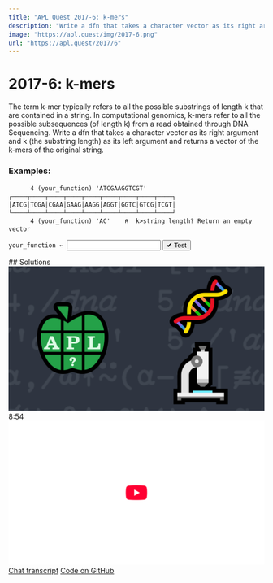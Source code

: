 ```yaml
---
title: "APL Quest 2017-6: k-mers"
description: "Write a dfn that takes a character vector as its right argument and k (the substring length) as its left argument and returns a vector of the k-mers of the original string."
image: "https://apl.quest/img/2017-6.png"
url: "https://apl.quest/2017/6"
---
```


# <span class=s>2017-</span>6: k-mers
The term k-mer typically refers to all the possible substrings of length k that are contained in a string. In computational genomics, k-mers refer to all the possible subsequences (of length k) from a read obtained through DNA Sequencing. Write a dfn that takes a character vector as its right argument and k (the substring length) as its left argument and returns a vector of the k-mers of the original string.

### Examples:

```APL
      4 (your_function) 'ATCGAAGGTCGT'
┌────┬────┬────┬────┬────┬────┬────┬────┬────┐
│ATCG│TCGA│CGAA│GAAG│AAGG│AGGT│GGTC│GTCG│TCGT│
└────┴────┴────┴────┴────┴────┴────┴────┴────┘
      4 (your_function) 'AC'    ⍝  k>string length? Return an empty vector

```

                  
<div class="pdiv">
  <code onclick="p_Input.focus()">your_function ← </code><input id="p_Input" autocomplete="off" spellcheck="false" oninput="this.parentElement.querySelector`button`.disabled=false;localStorage.setItem(window.location.pathname,this.value)" onkeypress="subm(event)">
  <button onclick="alert$.next`Testing…`;submitSolution`p`" class="md-button md-button--primary">&#x2714; Test</button>
</div>
<blockquote id="p_Output"></blockquote>
## Solutions
<div onclick="play(this)" title="Video on YouTube" class="yt">
<img alt="Video Thumbnail" src="../../img/2017-6.png">
<time>8:54</time>
<img alt="YouTube" src="../../img/yt-big.png">
</div>
<a href="https://chat.stackexchange.com/transcript/message/62581736#62581736" target="_blank" class="md-button md-button--primary">Chat transcript</a>
<a href="https://github.com/abrudz/apl_quest/tree/main/2017/6.apl" target="_blank" class="md-button md-button--primary right">Code on GitHub</a>

<script>
    testCases={"a":[["4","'ATCGAAGGTCGT'"],["5","⎕A[?20⍴26]"],["?10","⎕A[?20⍴26]"]],"b":[["4","'AC'"],["1","'ATCGAAGGTCGT'"],["4","''"],["?5","⎕A[?(?26)⍴26]"],["20","⎕A[?20⍴26]"],["?5","'ACGT'[?(?26)⍴4]"]],"f":"(-⊣)↓⊣,/⊢,⍴","p":"0,,¨"}
    p_Input.value=localStorage.getItem(window.location.pathname)
    play=e=>e.outerHTML=`<iframe src="https://www.youtube.com/embed/SYcEnkcV5q8?list=PLYKQVqyrAEj9wDIUyLDGtDAFTKY38BUMN&autoplay=1" title="<span class=s>2017-</span>6: k-mers (APL Quest 2017-6)" frameborder="0" allow="accelerometer; autoplay; clipboard-write; encrypted-media; gyroscope; picture-in-picture; web-share" referrerpolicy="strict-origin-when-cross-origin" allowfullscreen></iframe>`
</script>

